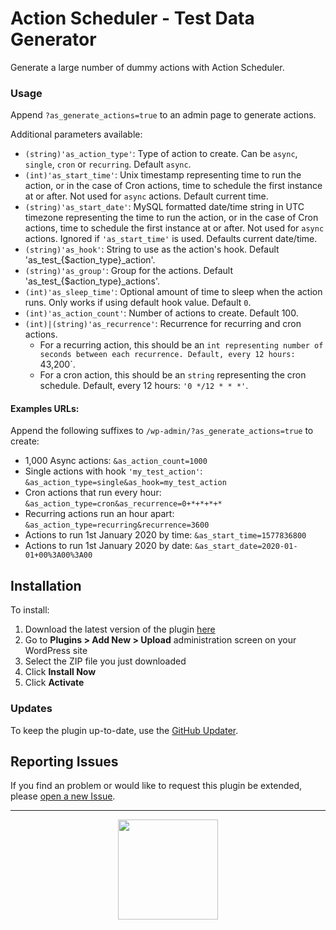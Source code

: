 # Action Scheduler - Test Data Generator

Generate a large number of dummy actions with Action Scheduler.

### Usage

Append `?as_generate_actions=true` to an admin page to generate actions.

Additional parameters available:

* `(string)'as_action_type'`: Type of action to create. Can be `async`, `single`, `cron` or `recurring`. Default `async`.
* `(int)'as_start_time'`: Unix timestamp representing time to run the action, or in the case of Cron actions, time to schedule the first instance at or after. Not used for `async` actions. Default current time.
* `(string)'as_start_date'`: MySQL formatted date/time string in UTC timezone representing the time to run the action, or in the case of Cron actions, time to schedule the first instance at or after. Not used for `async` actions. Ignored if `'as_start_time'` is used. Defaults current date/time.
* `(string)'as_hook'`: String to use as the action's hook. Default 'as_test_{$action_type}_action'.
* `(string)'as_group'`: Group for the actions. Default 'as_test_{$action_type}_actions'.
* `(int)'as_sleep_time'`: Optional amount of time to sleep when the action runs. Only works if using default hook value. Default `0`.
* `(int)'as_action_count'`: Number of actions to create. Default 100. 
* `(int)|(string)'as_recurrence'`: Recurrence for recurring and cron actions.
	* For a recurring action, this should be an `int representing number of seconds between each recurrence. Default, every 12 hours: `43,200`.
	* For a cron action, this should be an `string` representing the cron schedule. Default, every 12 hours: `'0 */12 * * *'`.

#### Examples URLs:

Append the following suffixes to `/wp-admin/?as_generate_actions=true` to create:

* 1,000 Async actions: `&as_action_count=1000`
* Single actions with hook `'my_test_action'`: `&as_action_type=single&as_hook=my_test_action`
* Cron actions that run every hour: `&as_action_type=cron&as_recurrence=0+*+*+*+*`
* Recurring actions run an hour apart: `&as_action_type=recurring&recurrence=3600`
* Actions to run 1st January 2020 by time: `&as_start_time=1577836800`
* Actions to run 1st January 2020 by date: `&as_start_date=2020-01-01+00%3A00%3A00`

## Installation

To install:

1. Download the latest version of the plugin [here](https://github.com/Prospress/action-scheduler-test-data-generator/archive/master.zip)
1. Go to **Plugins > Add New > Upload** administration screen on your WordPress site
1. Select the ZIP file you just downloaded
1. Click **Install Now**
1. Click **Activate**

### Updates

To keep the plugin up-to-date, use the [GitHub Updater](https://github.com/afragen/github-updater).

## Reporting Issues

If you find an problem or would like to request this plugin be extended, please [open a new Issue](https://github.com/Prospress/action-scheduler-test-data-generator/issues/new).

---

<p align="center">
	<a href="https://prospress.com/">
		<img src="https://cloud.githubusercontent.com/assets/235523/11986380/bb6a0958-a983-11e5-8e9b-b9781d37c64a.png" width="160">
	</a>
</p>